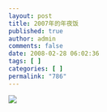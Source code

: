 ```yaml
---
layout: post
title: 2007年的年夜饭
published: true
author: admin
comments: false
date: 2008-02-28 06:02:36
tags: [ ]
categories: [ ]
permalink: "786"
---
```

  
  
![][1]  
  
  


 [1]: http://xujianian.com/jx/blog/UploadFiles/2008-2/228248518.jpg